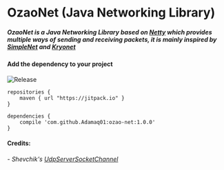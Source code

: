 # OzaoNet (Java Networking Library)

##### OzaoNet is a Java Networking Library based on [Netty](https://netty.io) which provides multiple ways of sending and receiving packets, it is mainly inspired by [SimpleNet](https://github.com/jhg023/SimpleNet) and [Kryonet](https://github.com/EsotericSoftware/kryonet)

#### Add the dependency to your project
![Release](https://jitpack.io/v/Adamaq01/ozao-net.svg)

```Gradle
repositories {
    maven { url "https://jitpack.io" }
}
```
```
dependencies {
    compile 'com.github.Adamaq01:ozao-net:1.0.0'
}
```

#### Credits:
###### - Shevchik's [UdpServerSocketChannel](https://github.com/Shevchik/UdpServerSocketChannel)
